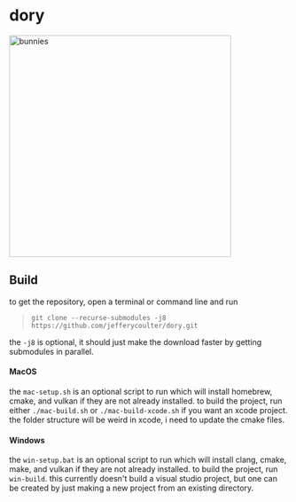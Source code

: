 # dory

<img width="400" alt="bunnies" src="https://user-images.githubusercontent.com/66433636/182655843-5a95841d-1b40-4bca-a387-cad1028619ef.png">

## Build
to get the repository, open a terminal or command line and run 
>`git clone --recurse-submodules -j8 https://github.com/jefferycoulter/dory.git`

the `-j8` is optional, it should just make the download faster by getting submodules in parallel.

#### MacOS
the `mac-setup.sh` is an optional script to run which will install homebrew, cmake, and vulkan if they are not already installed. to build the project, run either `./mac-build.sh` or `./mac-build-xcode.sh` if you want an xcode project. the folder structure will be weird in xcode, i need to update the cmake files.


#### Windows
the `win-setup.bat` is an optional script to run which will install clang, cmake, make, and vulkan if they are not already installed. to build the project, run `win-build`. this currently doesn't build a visual studio project, but one can be created by just making a new project from an existing directory.